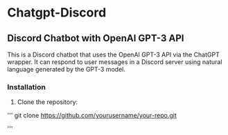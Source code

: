 # Chatgpt-Discord
## Discord Chatbot with OpenAI GPT-3 API
This is a Discord chatbot that uses the OpenAI GPT-3 API via the ChatGPT wrapper. It can respond to user messages in a Discord server using natural language generated by the GPT-3 model.

### Installation

1. Clone the repository:

'''
  git clone https://github.com/yourusername/your-repo.git

'''

